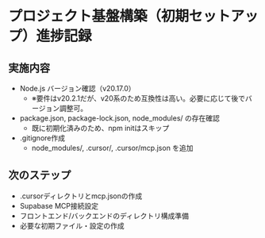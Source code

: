 # プロジェクト基盤構築（初期セットアップ）進捗記録

## 実施内容
- Node.js バージョン確認（v20.17.0）
  - ※要件はv20.2.1だが、v20系のため互換性は高い。必要に応じて後でバージョン調整可。
- package.json, package-lock.json, node_modules/ の存在確認
  - 既に初期化済みのため、npm initはスキップ
- .gitignore作成
  - node_modules/, .cursor/, .cursor/mcp.json を追加

## 次のステップ
- .cursorディレクトリとmcp.jsonの作成
- Supabase MCP接続設定
- フロントエンド/バックエンドのディレクトリ構成準備
- 必要な初期ファイル・設定の作成 